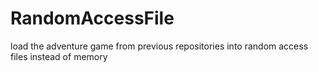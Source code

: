 # RandomAccessFile
load the adventure game from previous repositories into random access files instead of memory
